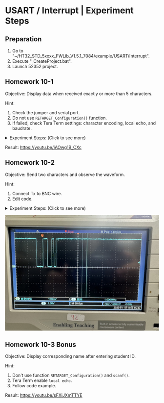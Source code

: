 # USART / Interrupt | Experiment Steps

## Preparation

1. Go to "~/HT32_STD_5xxxx_FWLib_V1.5.1_7084/example/USART/Interrupt".
2. Execute "_CreateProject.bat".
3. Launch 52352 project.

## Homework 10-1

Objective: Display data when received exactly or more than 5 characters.

Hint:

1. Check the jumper and serial port.
2. Do not use ```RETARGET_Configuration()``` function.
3. If failed, check Tera Term settings: character encoding, local echo, and baudrate.

<details><summary>Experiment Steps: (Click to see more)</summary>

1. After powered on and loaded with modified code, every 5 characters you typed should be displayed on Tera Term.

</details>

Result: <https://youtu.be/iAOwg1B_CXc>

## Homework 10-2

Objective: Send two characters and observe the waveform.

Hint:

1. Connect Tx to BNC wire.
2. Edit code.

<details><summary>Experiment Steps: (Click to see more)</summary>

1. Modify code.
2. Connect wire.
   1. USART Tx to BNC positive (RED).
   2. GND to BNC negative (BLACK).
3. Adjust oscilloscope by adjusting trigger settings.
4. After powered on and loaded with modified code, once you typed two characters, you should see the signal waveform on screen.

</details>

![result](../multimedia/hw10-2.jpg)

## Homework 10-3 Bonus

Objective: Display corresponding name after entering student ID.

Hint:

1. Don't use function ```RETARGET_Configuration()``` and ```scanf()```.
2. Tera Term enable ```local echo```.
3. Follow code example.

Result: <https://youtu.be/sFXiJXmTTYE>
